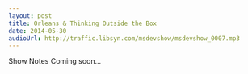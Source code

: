 ```yaml
---
layout: post
title: Orleans & Thinking Outside the Box
date: 2014-05-30
audioUrl: http://traffic.libsyn.com/msdevshow/msdevshow_0007.mp3
---
```


Show Notes Coming soon...